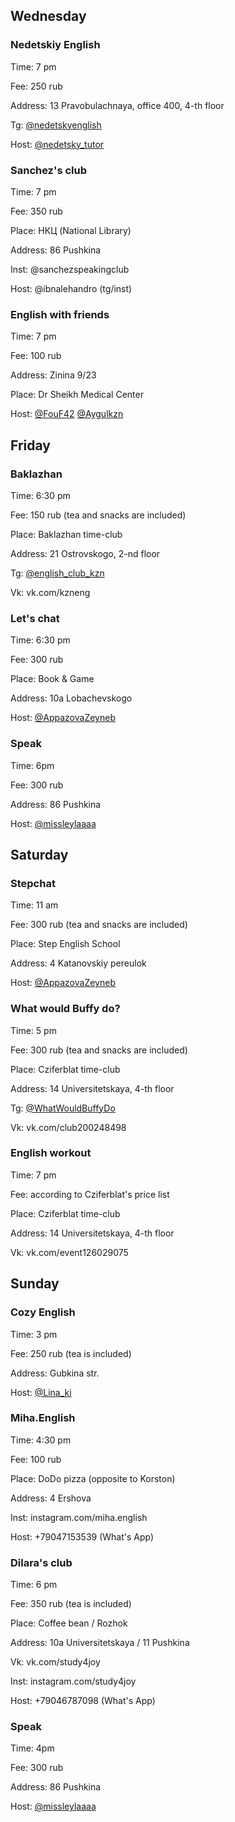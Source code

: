 ## Wednesday

### Nedetskiy English

Time: 7 pm

Fee: 250 rub

Address: 13 Pravobulachnaya, office 400, 4-th floor

Tg: [@nedetskyenglish](https://t.me/nedetskyenglish)

Host: [@nedetsky_tutor](https://t.me/nedetsky_tutor)

### Sanchez's club

Time: 7 pm

Fee: 350 rub

Place: НКЦ (National Library)

Address: 86 Pushkina

Inst: @sanchezspeakingclub 

Host: @ibnalehandro (tg/inst)

### English with friends

Time: 7 pm

Fee: 100 rub

Address: Zinina 9/23

Place: Dr Sheikh Medical Center

Host: [@FouF42](https://t.me/FouF42) [@Aygulkzn](https://t.me/Aygulkzn)

## Friday

### Baklazhan

Time: 6:30 pm

Fee: 150 rub (tea and snacks are included)

Place: Baklazhan time-club

Address: 21 Ostrovskogo, 2-nd floor

Tg: [@english_club_kzn](https://t.me/english_club_kzn)

Vk: vk.com/kzneng

### Let's chat

Time: 6:30 pm

Fee: 300 rub 

Place: Book & Game

Address: 10a Lobachevskogo

Host: [@AppazovaZeyneb](https://t.me/AppazovaZeyneb) 

### Speak

Time: 6pm

Fee: 300 rub 

Address: 86 Pushkina 

Host: [@missleylaaaa](https://t.me/missleylaaaa) 

## Saturday

### Stepchat

Time: 11 am

Fee: 300 rub (tea and snacks are included)

Place: Step English School

Address: 4 Katanovskiy pereulok

Host: [@AppazovaZeyneb](https://t.me/AppazovaZeyneb) 

### What would Buffy do? 

Time: 5 pm

Fee: 300 rub (tea and snacks are included)

Place: Cziferblat time-club

Address: 14 Universitetskaya, 4-th floor

Tg: [@WhatWouldBuffyDo](https://t.me/WhatWouldBuffyDo) 

Vk: vk.com/club200248498

### English workout

Time: 7 pm

Fee: according to Cziferblat's price list
 
Place: Cziferblat time-club

Address: 14 Universitetskaya, 4-th floor

Vk: vk.com/event126029075


## Sunday

### Cozy English

Time: 3 pm

Fee: 250 rub (tea is included)

Address: Gubkina str.

Host: [@Lina_ki](https://t.me/Lina_ki) 

### Miha.English

Time: 4:30 pm

Fee: 100 rub

Place: DoDo pizza (opposite to Korston)

Address: 4 Ershova 

Inst: instagram.com/miha.english

Host: +79047153539 (What's App)

### Dilara's club

Time: 6 pm

Fee: 350 rub (tea is included)

Place: Coffee bean / Rozhok

Address: 10a Universitetskaya / 11 Pushkina 

Vk: vk.com/study4joy

Inst: instagram.com/study4joy

Host: +79046787098 (What's App)

### Speak

Time: 4pm

Fee: 300 rub 

Address: 86 Pushkina 

Host: [@missleylaaaa](https://t.me/missleylaaaa) 